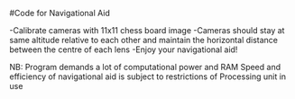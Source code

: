 #Code for Navigational Aid

-Calibrate cameras with 11x11 chess board image
-Cameras should stay at same altitude relative to each other and maintain
the horizontal distance between the centre of each lens
-Enjoy your navigational aid!


NB: Program demands a lot of computational power and RAM
Speed and efficiency of navigational aid is subject to restrictions of
Processing unit in use